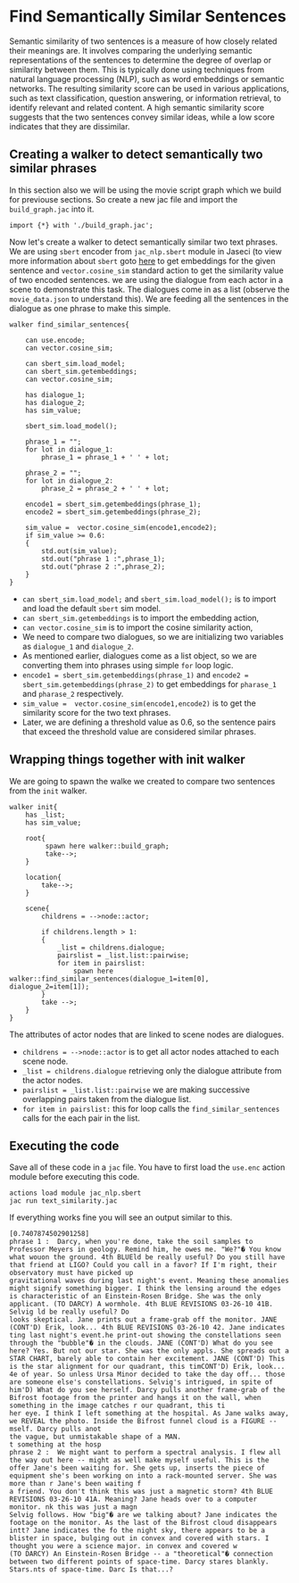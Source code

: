 # Find Semantically Similar Sentences

Semantic similarity of two sentences is a measure of how closely related their meanings are. It involves comparing the underlying semantic representations of the sentences to determine the degree of overlap or similarity between them. This is typically done using techniques from natural language processing (NLP), such as word embeddings or semantic networks. The resulting similarity score can be used in various applications, such as text classification, question answering, or information retrieval, to identify relevant and related content. A high semantic similarity score suggests that the two sentences convey similar ideas, while a low score indicates that they are dissimilar.


## Creating a walker to detect semantically two similar phrases

In this section also we will be using the movie script graph which we build for previouse sections. So create a new jac file and import the `build_graph.jac` into it.

```jac
import {*} with './build_graph.jac';
```
Now let's create a walker to detect semantically similar two text phrases. We are using `sbert` encoder from `jac_nlp.sbert` module in Jaseci (to view more information about `sbert` goto [here](../../../../jaseci/jaseci_ai_kit/jac_nlp/jac_nlp/sbert/README.md) to get embeddings for the given sentence and `vector.cosine_sim` standard action to get the similarity value of two encoded sentences. we are using the dialogue from each actor in a scene to demonstrate this task. The dialogues come in as a list (observe the `movie_data.json` to understand this). We are feeding all the sentences in the dialogue as one phrase to make this simple.

```jac
walker find_similar_sentences{

    can use.encode;
    can vector.cosine_sim;

    can sbert_sim.load_model;
    can sbert_sim.getembeddings;
    can vector.cosine_sim;

    has dialogue_1;
    has dialogue_2;
    has sim_value;

    sbert_sim.load_model();

    phrase_1 = "";
    for lot in dialogue_1:
        phrase_1 = phrase_1 + ' ' + lot;

    phrase_2 = "";
    for lot in dialogue_2:
        phrase_2 = phrase_2 + ' ' + lot;

    encode1 = sbert_sim.getembeddings(phrase_1);
    encode2 = sbert_sim.getembeddings(phrase_2);

    sim_value =  vector.cosine_sim(encode1,encode2);
    if sim_value >= 0.6:
    {
        std.out(sim_value);
        std.out("phrase 1 :",phrase_1);
        std.out("phrase 2 :",phrase_2);
    }
}
```
- `can sbert_sim.load_model;` and `sbert_sim.load_model();` is to import and load the default `sbert` sim model.
- `can sbert_sim.getembeddings` is to import the embedding action,
- `can vector.cosine_sim` is to import the cosine similarity action,
- We need to compare two dialogues, so we are initializing two variables as `dialogue_1` and `dialogue_2`.
- As mentioned earlier, dialogues come as a list object, so we are converting them into phrases using simple `for` loop logic.
- `encode1 = sbert_sim.getembeddings(phrase_1)` and `encode2 = sbert_sim.getembeddings(phrase_2)` to get embeddings for `pharase_1` and `pharase_2` respectively.
- `sim_value =  vector.cosine_sim(encode1,encode2)` is to get the similarity score for the two text phrases.
- Later, we are defining a threshold value as 0.6, so the sentence pairs that exceed the threshold value are considered similar phrases.

## Wrapping things together with init walker

We are going to spawn the walke we created to compare two sentences from the `init` walker.

```
walker init{
    has _list;
    has sim_value;

    root{
         spawn here walker::build_graph;
         take-->;
    }

    location{
        take-->;
    }

    scene{
        childrens = -->node::actor;

        if childrens.length > 1:
        {
            _list = childrens.dialogue;
            pairslist = _list.list::pairwise;
            for item in pairslist:
                spawn here walker::find_similar_sentences(dialogue_1=item[0], dialogue_2=item[1]);
        }
        take -->;
    }
}
```
The attributes of actor nodes that are linked to scene nodes are dialogues.

- `childrens = -->node::actor` is to get all actor nodes attached to each scene node.
- `_list = childrens.dialogue` retrieving only the dialogue attribute from the actor nodes.
- `pairslist = _list.list::pairwise` we are making successive overlapping pairs taken from the dialogue list.
- `for item in pairslist:` this for loop calls the `find_similar_sentences` calls for the each pair in the list.

## Executing the code

Save all of these code in a `jac` file. You have to first load the `use.enc` action module before executing this code.

```
actions load module jac_nlp.sbert
jac run text_similarity.jac
```
If everything works fine you will see an output similar to this.

```
[0.7407874502901258]
phrase 1 :  Darcy, when you're done, take the soil samples to Professor Meyers in geology. Remind him, he owes me. "We?"� You know what wouon the ground. 4th BLUEld be really useful? Do you still have that friend at LIGO? Could you call in a favor? If I'm right, their observatory must have picked up
gravitational waves during last night's event. Meaning these anomalies might signify something bigger. I think the lensing around the edges is characteristic of an Einstein-Rosen Bridge. She was the only applicant. (TO DARCY) A wormhole. 4th BLUE REVISIONS 03-26-10 41B. Selvig ld be really useful? Do
looks skeptical. Jane prints out a frame-grab off the monitor. JANE (CONT'D) Erik, look... 4th BLUE REVISIONS 03-26-10 42. Jane indicates ting last night's event.he print-out showing the constellations seen through the "bubble"� in the clouds. JANE (CONT'D) What do you see here? Yes. But not our star. She was the only appls. She spreads out a STAR CHART, barely able to contain her excitement. JANE (CONT'D) This is the star alignment for our quadrant, this timCONT'D) Erik, look... 4e of year. So unless Ursa Minor decided to take the day off... those are someone else's constellations. Selvig's intrigued, in spite of him'D) What do you see herself. Darcy pulls another frame-grab of the Bifrost footage from the printer and hangs it on the wall, when something in the image catches r our quadrant, this ti
her eye. I think I left something at the hospital. As Jane walks away, we REVEAL the photo. Inside the Bifrost funnel cloud is a FIGURE -- mself. Darcy pulls anot
the vague, but unmistakable shape of a MAN.                                                                                                t something at the hosp
phrase 2 :  We might want to perform a spectral analysis. I flew all the way out here -- might as well make myself useful. This is the offer Jane's been waiting for. She gets up, inserts the piece of equipment she's been working on into a rack-mounted server. She was more than r Jane's been waiting f
a friend. You don't think this was just a magnetic storm? 4th BLUE REVISIONS 03-26-10 41A. Meaning? Jane heads over to a computer monitor. nk this was just a magn
Selvig follows. How "big"� are we talking about? Jane indicates the footage on the monitor. As the last of the Bifrost cloud disappears intt? Jane indicates the fo the night sky, there appears to be a blister in space, bulging out in convex and covered with stars. I thought you were a science major. in convex and covered w
(TO DARCY) An Einstein-Rosen Bridge -- a "theoretical"� connection between two different points of space-time. Darcy stares blankly. Stars.nts of space-time. Darc Is that...?
```